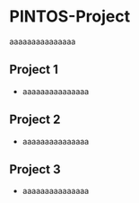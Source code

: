 # PINTOS-Project
aaaaaaaaaaaaaaa

## Project 1
* aaaaaaaaaaaaaaa

## Project 2
* aaaaaaaaaaaaaaa

## Project 3
* aaaaaaaaaaaaaaa

